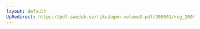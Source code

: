 ```yaml
---
layout: default
UpRedirect: https://pdf.swedeb.se/riksdagen-volumeG-pdf/200001/reg_200001/reg_200001_0271.pdf
---
```

